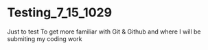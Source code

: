 # Testing_7_15_1029
Just to test
To get more familiar with Git & Github
and where I will be submiting my coding work
